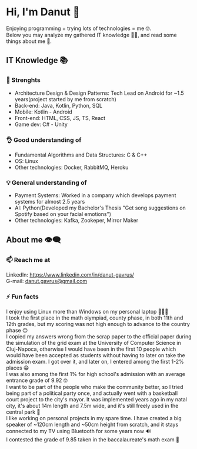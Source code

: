 # Hi, I'm Danut 👋
Enjoying programming + trying lots of technologies = me 🤓.  
Below you may analyze my gathered IT knowledge 🕵🏻, and read some things about me 📖.

## IT Knowledge 📚
### 💪 Strenghts
- Architecture Design & Design Patterns: Tech Lead on Android for ~1.5 years(project started by me from scratch)
- Back-end: Java, Kotlin, Python, SQL
- Mobile: Kotlin - Android
- Front-end: HTML, CSS, JS, TS, React
- Game dev: C# - Unity

### 👌 Good understanding of
- Fundamental Algorithms and Data Structures: C & C++
- OS: Linux
- Other technologies: Docker, RabbitMQ, Heroku

### 💡 General understanding of
- Payment Systems: Worked in a company which develops payment systems for almost 2.5 years
- AI: Python(Developed my Bachelor's Thesis "Get song suggestions on Spotify based on your facial emotions")
- Other technologies: Kafka, Zookeper, Mirror Maker

## About me 👁️‍🗨️
### 📫 Reach me at
LinkedIn: https://www.linkedin.com/in/danut-gavrus/  
G-mail: danut.gavrus@gmail.com

### ⚡ Fun facts
I enjoy using Linux more than Windows on my personal laptop 🤷🏻‍♂️  
I took the first place in the math olympiad, county phase, in both 11th and 12th grades, but my scoring was not high enough to advance to the country phase 😔  
I copied my answers wrong from the scrap paper to the official paper during the simulation of the grid exam at the University of Computer Science in Cluj-Napoca, otherwise I would have been in the first 10 people which would have been accepted as students without having to later on take the admission exam. I got over it, and later on, I entered among the first 1-2% places 😁  
I was also among the first 1% for high school's admission with an average entrance grade of 9.92 🤓  
I want to be part of the people who make the community better, so I tried being part of a political party once, and actually went with a basketball court project to the city's mayor. It was implemented years ago in my natal city, it's about 14m length and 7.5m wide, and it's still freely used in the central park 🏀  
I like working on personal projects in my spare time. I have created a big speaker of ~120cm length and ~50cm height from scratch, and it stays connected to my TV using Bluetooth for some years now 🔊  
I contested the grade of 9.85 taken in the baccalaureate's math exam 🫣
